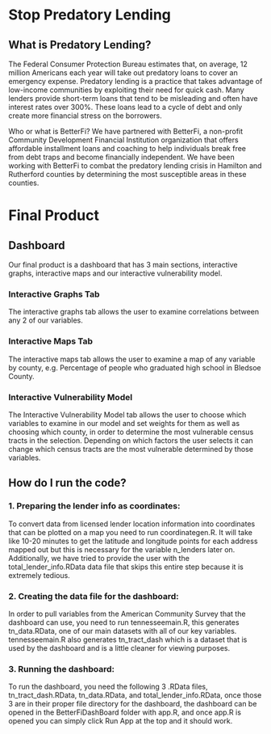 # Stop Predatory Lending
## What is Predatory Lending?
The Federal Consumer Protection Bureau estimates that, on average, 12 million Americans each year will take out predatory loans to cover an emergency expense. Predatory lending is a practice that takes advantage of low-income communities by exploiting their need for quick cash. Many lenders provide short-term loans that tend to be misleading and often have interest rates over 300%. These loans lead to a cycle of debt and only create more financial stress on the borrowers. 

Who or what is BetterFi?
We have partnered with BetterFi, a non-profit Community Development Financial Institution organization that offers affordable installment loans and coaching to help individuals break free from debt traps and become financially independent. We have been working with BetterFi to combat the predatory lending crisis in Hamilton and Rutherford counties by determining the most susceptible areas in these counties. 

# Final Product
## Dashboard 
Our final product is a dashboard that has 3 main sections, interactive graphs, interactive maps and our interactive vulnerability model. 

### Interactive Graphs Tab
The interactive graphs tab allows the user to examine correlations between any 2 of our variables.

### Interactive Maps Tab
The interactive maps tab allows the user to examine a map of any variable by county, e.g. Percentage of people who graduated high school in Bledsoe County.

### Interactive Vulnerability Model
The Interactive Vulnerability Model tab allows the user to choose which variables to examine in our model and set weights for them as well as choosing which county, in order to determine the most vulnerable census tracts in the selection. Depending on which factors the user selects it can change which census tracts are the most vulnerable determined by those variables.


## How do I run the code?

### 1. Preparing the lender info as coordinates:
To convert data from licensed lender location information into coordinates that can be plotted on a map you need to run coordinategen.R. It will take like 10-20 minutes to get the latitude and longitude points for each address mapped out but this is necessary for the variable n_lenders later on. Additionally, we have tried to provide the user with the total_lender_info.RData data file that skips this entire step because it is extremely tedious.

### 2. Creating the data file for the dashboard:
In order to pull variables from the American Community Survey that the dashboard can use, you need to run tennesseemain.R, this generates tn_data.RData, one of our main datasets with all of our key variables. tennesseemain.R also generates tn_tract_dash which is a dataset that is used by the dashboard and is a little cleaner for viewing purposes.

### 3. Running the dashboard:
To run the dashboard, you need the following 3 .RData files, tn_tract_dash.RData, tn_data.RData, and total_lender_info.RData, once those 3 are in their proper file directory for the dashboard, the dashboard can be opened in the BetterFiDashBoard folder with app.R, and once app.R is opened you can simply click Run App at the top and it should work.
